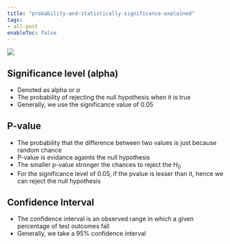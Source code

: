 ```yaml
---
title: "probability-and-statistically-significance-explained"
tags:
- all-post
enableToc: false
---
```


![](https://cdn.analyticsvidhya.com/wp-content/uploads/2020/09/p-value-768x562.png)

## Significance level (alpha)

- Denoted as alpha or $\alpha$
- The probability of rejecting the null hypothesis when it is true
- Generally, we use the significance value of 0.05


## P-value

- The probability that the difference between two values is just because random chance
- P-value is evidance againts the null hypothesis
- The smaller p-value stronger the chances to reject the $H_0$
- For the significance level of 0.05, if the pvalue is lesser than it, hence we can reject the null hypothesis

## Confidence Interval

- The confidence interval is an observed range in which a given percentage of test outcomes fall
- Generally, we take a 95% confidence interval